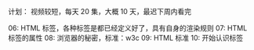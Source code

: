 计划：
视频较短，每天 20 集，大概 10 天，最迟下周内看完

06: HTML 标签，各种标签是都已经定义好了，具有自身的渲染规则
07: HTML 标签的属性
08: 浏览器的秘密，标准：w3c
09: HTML 标准
10: 开始认识标签